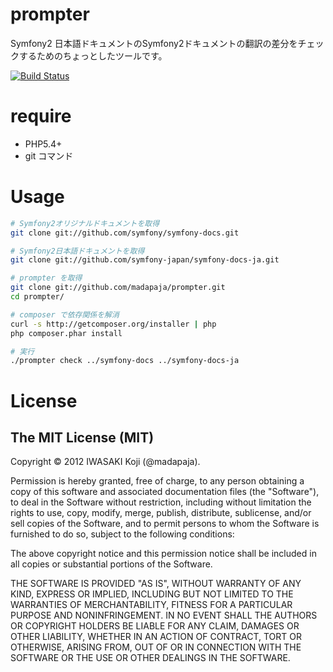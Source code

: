 prompter
========

Symfony2 日本語ドキュメントのSymfony2ドキュメントの翻訳の差分をチェックするためのちょっとしたツールです。

[![Build Status](https://secure.travis-ci.org/madapaja/prompter.png?branch=master)](http://travis-ci.org/madapaja/prompter)

require
=======

+ PHP5.4+
+ git コマンド

Usage
=====

```bash
# Symfony2オリジナルドキュメントを取得
git clone git://github.com/symfony/symfony-docs.git

# Symfony2日本語ドキュメントを取得
git clone git://github.com/symfony-japan/symfony-docs-ja.git

# prompter を取得
git clone git://github.com/madapaja/prompter.git
cd prompter/

# composer で依存関係を解消
curl -s http://getcomposer.org/installer | php
php composer.phar install

# 実行
./prompter check ../symfony-docs ../symfony-docs-ja
```

License
=======

The MIT License (MIT)
---------------------

Copyright © 2012 IWASAKI Koji (@madapaja).

Permission is hereby granted, free of charge, to any person obtaining a copy of this software and associated
documentation files (the "Software"), to deal in the Software without restriction, including without limitation
the rights to use, copy, modify, merge, publish, distribute, sublicense, and/or sell copies of the Software,
and to permit persons to whom the Software is furnished to do so, subject to the following conditions:

The above copyright notice and this permission notice shall be included in all copies or substantial portions of the Software.

THE SOFTWARE IS PROVIDED "AS IS", WITHOUT WARRANTY OF ANY KIND, EXPRESS OR IMPLIED, INCLUDING BUT NOT LIMITED TO
THE WARRANTIES OF MERCHANTABILITY, FITNESS FOR A PARTICULAR PURPOSE AND NONINFRINGEMENT. IN NO EVENT SHALL
THE AUTHORS OR COPYRIGHT HOLDERS BE LIABLE FOR ANY CLAIM, DAMAGES OR OTHER LIABILITY, WHETHER IN AN ACTION OF CONTRACT,
TORT OR OTHERWISE, ARISING FROM, OUT OF OR IN CONNECTION WITH THE SOFTWARE OR THE USE OR OTHER DEALINGS IN THE SOFTWARE.

